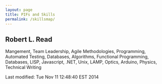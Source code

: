 ```yaml
---
layout: page
title: PIFs and Skills
permalink: /skillsmap/
---
```


## Robert L. Read

Mangement, Team Leadership, Agile Methodologies, Programming, Automated Testing, Databases,
Algorithms, Functional Programming, Databases, LISP, Javascript, .NET, Unix, LAMP, Optics, Arduino, Physics, Technical Writing

<!-- hhmts start -->Last modified: Tue Nov 11 12:48:40 EST 2014 <!-- hhmts end -->
